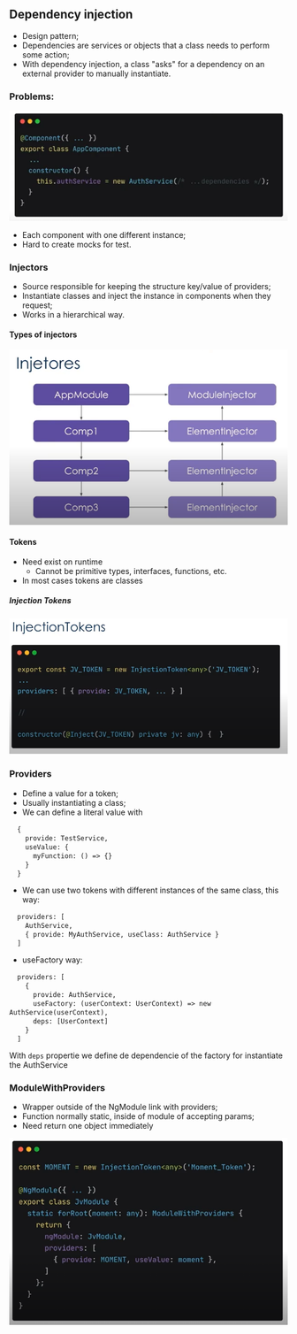 ## Dependency injection

- Design pattern;
- Dependencies are services or objects that a class needs to perform some action;
- With dependency injection, a class "asks" for a dependency on an external provider to manually instantiate.

### Problems:

![](./images/dependency-injection.PNG)

- Each component with one different instance;
- Hard to create mocks for test.

### Injectors

- Source responsible for keeping the structure key/value of providers;
- Instantiate classes and inject the instance in components when they request;
- Works in a hierarchical way.

#### Types of injectors

![](./images/injectors.PNG)

#### Tokens

- Need exist on runtime
  - Cannot be primitive types, interfaces, functions, etc.
- In most cases tokens are classes

##### Injection Tokens

![](./images/injection-tokens.PNG)

### Providers

- Define a value for a token;
- Usually instantiating a class;
- We can define a literal value with

```
  {
    provide: TestService,
    useValue: {
      myFunction: () => {}
    }
  }
```

- We can use two tokens with different instances of the same class, this way:

```
  providers: [
    AuthService,
    { provide: MyAuthService, useClass: AuthService }
  ]
```

- useFactory way:

```
  providers: [
    {
      provide: AuthService,
      useFactory: (userContext: UserContext) => new AuthService(userContext),
      deps: [UserContext]
    }
  ]
```

With `deps` propertie we define de dependencie of the factory for instantiate the AuthService

### ModuleWithProviders

- Wrapper outside of the NgModule link with providers;
- Function normally static, inside of module of accepting params;
- Need return one object immediately

![](./images/module-with-providers.PNG)
